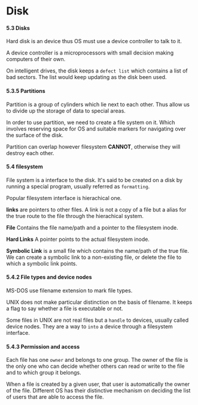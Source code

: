 # Disk

#### 5.3 Disks

Hard disk is an device thus OS must use a device controller to talk to it.

A device controller is a microprocessors with small decision making computers of their own.

On intelligent drives, the disk keeps a `defect list` which contains a list of bad sectors. The list would keep updating as the disk been used.

#### 5.3.5 Partitions

Partition is a group of cylinders which lie next to each other. Thus allow us to divide up the storage of data to special areas.

In order to use partition,  we need to create a file system on it. Which involves reserving space for OS and suitable markers for  navigating over the surface of the disk.

Partition can overlap however filesystem **CANNOT**, otherwise they will destroy each other.

#### 5.4 filesystem

File system is a interface to the disk. It's said to be created on a disk by running a special program, usually referred as `formatting`.

Popular filesystem interface is hierachical one.

**links** are pointers to other files. A link is not a copy of a file but a alias for the true route to the file through the hierachical system.

**File** Contains the file name/path and a pointer to the filesystem inode.

**Hard Links** A pointer points to the actual filesystem inode.

**Symbolic Link** is a small file which contains the name/path of the true file. We can create a symbolic link to a non-existing file, or delete the file to which a symbolic link points.

#### 5.4.2 File types and device nodes

MS-DOS use filename extension to mark file types.

UNIX does not make particular distinction on the basis of filename. It keeps a flag to say whether a file is executable or not.

Some files in UNIX are not real files but a `handle` to devices, usually called device nodes. They are a way to `into` a device through a filesystem interface.

#### 5.4.3 Permission and access

Each file has one `owner` and belongs to one group. The owner of the file is the only one who can decide whether others can read or write to the file and to which group it belongs.

When a file is created by a given user, that user is automatically the owner of the file. Different OS has their distinctive mechanism on deciding the list of users that are able to access the file.
